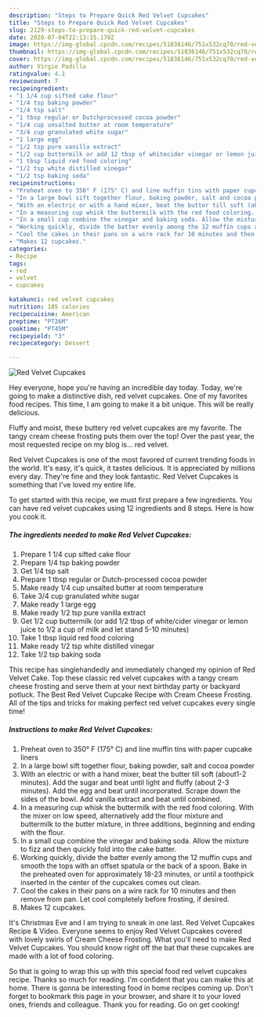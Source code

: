 ```yaml
---
description: "Steps to Prepare Quick Red Velvet Cupcakes"
title: "Steps to Prepare Quick Red Velvet Cupcakes"
slug: 2129-steps-to-prepare-quick-red-velvet-cupcakes
date: 2020-07-04T22:13:15.170Z
image: https://img-global.cpcdn.com/recipes/51836146/751x532cq70/red-velvet-cupcakes-recipe-main-photo.jpg
thumbnail: https://img-global.cpcdn.com/recipes/51836146/751x532cq70/red-velvet-cupcakes-recipe-main-photo.jpg
cover: https://img-global.cpcdn.com/recipes/51836146/751x532cq70/red-velvet-cupcakes-recipe-main-photo.jpg
author: Virgie Padilla
ratingvalue: 4.1
reviewcount: 7
recipeingredient:
- "1 1/4 cup sifted cake flour"
- "1/4 tsp baking powder"
- "1/4 tsp salt"
- "1 tbsp regular or Dutchprocessed cocoa powder"
- "1/4 cup unsalted butter at room temperature"
- "3/4 cup granulated white sugar"
- "1 large egg"
- "1/2 tsp pure vanilla extract"
- "1/2 cup buttermilk or add 12 tbsp of whitecider vinegar or lemon juice to 12 a cup of milk and let stand 510 minutes"
- "1 tbsp liquid red food coloring"
- "1/2 tsp white distilled vinegar"
- "1/2 tsp baking soda"
recipeinstructions:
- "Preheat oven to 350° F (175° C) and line muffin tins with paper cupcake liners"
- "In a large bowl sift together flour, baking powder, salt and cocoa powder"
- "With an electric or with a hand mixer, beat the butter till soft (about1-2 minutes). Add the sugar and beat until light and fluffy (about 2-3 minutes). Add the egg and beat until incorporated. Scrape down the sides of the bowl. Add vanilla extract and beat until combined."
- "In a measuring cup whisk the buttermilk with the red food coloring. With the mixer on low speed, alternatively add the flour mixture and buttermilk to the butter mixture, in three additions, beginning and ending with the flour."
- "In a small cup combine the vinegar and baking soda. Allow the mixture to fizz and then quickly fold into the cake batter."
- "Working quickly, divide the batter evenly among the 12 muffin cups and smooth the tops with an offset spatula or the back of a spoon. Bake in the preheated oven for approximately 18-23 minutes, or until a toothpick inserted in the center of the cupcakes comes out clean."
- "Cool the cakes in their pans on a wire rack for 10 minutes and then remove from pan. Let cool completely before frosting, if desired."
- "Makes 12 cupcakes."
categories:
- Recipe
tags:
- red
- velvet
- cupcakes

katakunci: red velvet cupcakes 
nutrition: 185 calories
recipecuisine: American
preptime: "PT26M"
cooktime: "PT45M"
recipeyield: "3"
recipecategory: Dessert

---
```



![Red Velvet Cupcakes](https://img-global.cpcdn.com/recipes/51836146/751x532cq70/red-velvet-cupcakes-recipe-main-photo.jpg)

Hey everyone, hope you're having an incredible day today. Today, we're going to make a distinctive dish, red velvet cupcakes. One of my favorites food recipes. This time, I am going to make it a bit unique. This will be really delicious.

Fluffy and moist, these buttery red velvet cupcakes are my favorite. The tangy cream cheese frosting puts them over the top! Over the past year, the most requested recipe on my blog is… red velvet.

Red Velvet Cupcakes is one of the most favored of current trending foods in the world. It's easy, it's quick, it tastes delicious. It is appreciated by millions every day. They're fine and they look fantastic. Red Velvet Cupcakes is something that I've loved my entire life.


To get started with this recipe, we must first prepare a few ingredients. You can have red velvet cupcakes using 12 ingredients and 8 steps. Here is how you cook it.

<!--inarticleads1-->

##### The ingredients needed to make Red Velvet Cupcakes:

1. Prepare 1 1/4 cup sifted cake flour
1. Prepare 1/4 tsp baking powder
1. Get 1/4 tsp salt
1. Prepare 1 tbsp regular or Dutch-processed cocoa powder
1. Make ready 1/4 cup unsalted butter at room temperature
1. Take 3/4 cup granulated white sugar
1. Make ready 1 large egg
1. Make ready 1/2 tsp pure vanilla extract
1. Get 1/2 cup buttermilk (or add 1/2 tbsp of white/cider vinegar or lemon juice to 1/2 a cup of milk and let stand 5-10 minutes)
1. Take 1 tbsp liquid red food coloring
1. Make ready 1/2 tsp white distilled vinegar
1. Take 1/2 tsp baking soda


This recipe has singlehandedly and immediately changed my opinion of Red Velvet Cake. Top these classic red velvet cupcakes with a tangy cream cheese frosting and serve them at your next birthday party or backyard potluck. The Best Red Velvet Cupcake Recipe with Cream Cheese Frosting. All of the tips and tricks for making perfect red velvet cupcakes every single time! 

<!--inarticleads2-->

##### Instructions to make Red Velvet Cupcakes:

1. Preheat oven to 350° F (175° C) and line muffin tins with paper cupcake liners
1. In a large bowl sift together flour, baking powder, salt and cocoa powder
1. With an electric or with a hand mixer, beat the butter till soft (about1-2 minutes). Add the sugar and beat until light and fluffy (about 2-3 minutes). Add the egg and beat until incorporated. Scrape down the sides of the bowl. Add vanilla extract and beat until combined.
1. In a measuring cup whisk the buttermilk with the red food coloring. With the mixer on low speed, alternatively add the flour mixture and buttermilk to the butter mixture, in three additions, beginning and ending with the flour.
1. In a small cup combine the vinegar and baking soda. Allow the mixture to fizz and then quickly fold into the cake batter.
1. Working quickly, divide the batter evenly among the 12 muffin cups and smooth the tops with an offset spatula or the back of a spoon. Bake in the preheated oven for approximately 18-23 minutes, or until a toothpick inserted in the center of the cupcakes comes out clean.
1. Cool the cakes in their pans on a wire rack for 10 minutes and then remove from pan. Let cool completely before frosting, if desired.
1. Makes 12 cupcakes.


It&#39;s Christmas Eve and I am trying to sneak in one last. Red Velvet Cupcakes Recipe &amp; Video. Everyone seems to enjoy Red Velvet Cupcakes covered with lovely swirls of Cream Cheese Frosting. What you&#39;ll need to make Red Velvet Cupcakes. You should know right off the bat that these cupcakes are made with a lot of food coloring. 

So that is going to wrap this up with this special food red velvet cupcakes recipe. Thanks so much for reading. I'm confident that you can make this at home. There is gonna be interesting food in home recipes coming up. Don't forget to bookmark this page in your browser, and share it to your loved ones, friends and colleague. Thank you for reading. Go on get cooking!
